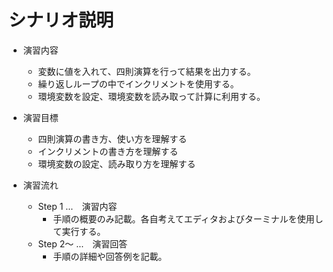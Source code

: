 # シナリオ説明
- 演習内容
  - 変数に値を入れて、四則演算を行って結果を出力する。
  - 繰り返しループの中でインクリメントを使用する。
  - 環境変数を設定、環境変数を読み取って計算に利用する。

- 演習目標
  - 四則演算の書き方、使い方を理解する
  - インクリメントの書き方を理解する
  - 環境変数の設定、読み取り方を理解する

- 演習流れ
  - Step 1 …　演習内容
    - 手順の概要のみ記載。各自考えてエディタおよびターミナルを使用して実行する。
  - Step 2～ …　演習回答
    - 手順の詳細や回答例を記載。